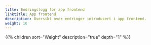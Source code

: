 ```yaml
---
title: Endringslogg for app frontend
linktitle: App frontend
description: Oversikt over endringer introdusert i app frontend.
weight: 10
---
```


{{% children sort="Weight" description="true" depth="1" %}}